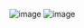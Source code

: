 ![image](https://github.com/RenanZanollo/Pizzaria/assets/163452594/ccc8aa1e-6571-4bb0-aa46-e0009b9f04ce)
![image](https://github.com/RenanZanollo/Pizzaria/assets/163452594/13015d98-8f18-4c3c-9dcf-2804aab73a24)

